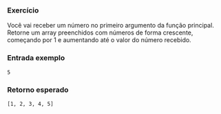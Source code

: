 ### Exercício
Você vai receber um número no primeiro argumento da função principal.
Retorne um array preenchidos com números de forma crescente, começando por 1 e aumentando até o valor do número recebido.

### Entrada exemplo
```
5
```

### Retorno esperado
```
[1, 2, 3, 4, 5]
```